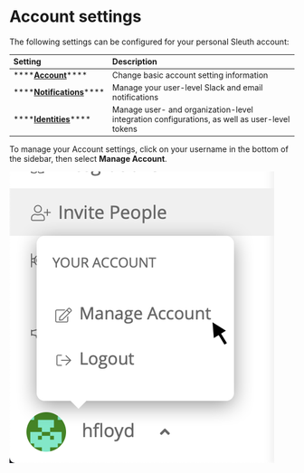 # Account settings

The following settings can be configured for your personal Sleuth account: 

| Setting | Description |
| :--- | :--- |
| \*\*\*\*[**Account**](account.md)\*\*\*\* | Change basic account setting information |
| \*\*\*\*[**Notifications**](notifications.md)\*\*\*\* | Manage your user-level Slack and email notifications |
| \*\*\*\*[**Identities**](identities.md)\*\*\*\* | Manage user- and organization-level integration configurations, as well as user-level tokens |

To manage your Account settings, click on your username in the bottom of the sidebar, then select **Manage Account**.

 ![](../../.gitbook/assets/manage-account-dropup.png) 


